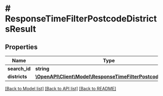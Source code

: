 # # ResponseTimeFilterPostcodeDistrictsResult

## Properties

Name | Type | Description | Notes
------------ | ------------- | ------------- | -------------
**search_id** | **string** |  |
**districts** | [**\OpenAPI\Client\Model\ResponseTimeFilterPostcodeDistrict[]**](ResponseTimeFilterPostcodeDistrict.md) |  |

[[Back to Model list]](../../README.md#models) [[Back to API list]](../../README.md#endpoints) [[Back to README]](../../README.md)
